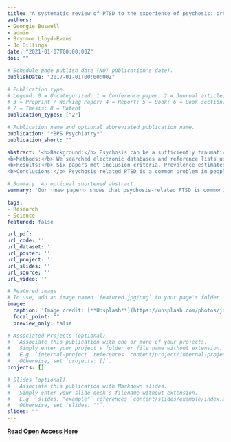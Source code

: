 ```yaml
---
title: "A systematic review of PTSD to the experience of psychosis: prevalence and associated factors [Open Access]"
authors:
- Georgie Buswell
- admin
- Brynmor Lloyd-Evans
- Jo Billings
date: "2021-01-07T00:00:00Z"
doi: ""

# Schedule page publish date (NOT publication's date).
publishDate: "2017-01-01T00:00:00Z"

# Publication type.
# Legend: 0 = Uncategorized; 1 = Conference paper; 2 = Journal article;
# 3 = Preprint / Working Paper; 4 = Report; 5 = Book; 6 = Book section;
# 7 = Thesis; 8 = Patent
publication_types: ["2"]

# Publication name and optional abbreviated publication name.
publication: "*BPS Psychiatry*"
publication_short: ""

abstract: '<b>Background:</b> Psychosis can be a sufficiently traumatic event to lead to post-traumatic stress disorder (PTSD). Previous research has focussed on the trauma of first episode psychosis (FEP) and the only review to date of PTSD beyond the first episode period was not systematic and is potentially outdated.<br><br>
<b>Methods:</b> We searched electronic databases and reference lists using predetermined inclusion criteria to retrieve studies that reported prevalence rates and associated factors of psychosis-related PTSD across all stages of the course of psychosis. Studies were included if they measured PTSD specifically related to the experience of psychosis. Risk of bias was assessed using an adapted version of the Newcastle Ottawa Scale. Results were synthesised narratively.<br><br>
<b>Results:</b> Six papers met inclusion criteria. Prevalence estimates of psychosis-related PTSD varied from 14 to 47%. Studies either assessed first-episode samples or did not specify the number of episodes experienced. Depression was consistently associated with psychosis-related PTSD. Other potential associations included treatment-related factors, psychosis severity, childhood trauma, and individual psychosocial reactions to trauma.<br><br>
<b>Conclusions:</b> Psychosis-related PTSD is a common problem in people with psychosis. There is a lack of published research on this beyond first episode psychosis. Further research is needed on larger, more generalizable samples. Our results tentatively suggest that prevalence rates of psychosis-related PTSD have not reduced over the past decade despite ambitions to provide trauma-informed care. Prospero registration number: CRD42019138750.'

# Summary. An optional shortened abstract.
summary: 'Our ✨new paper✨ shows that psychosis-related PTSD is common, and that more needs to be done to ensure trauma-informed care takes place'

tags:
- Research
- Science
featured: false

url_pdf: 
url_code: ''
url_dataset: ''
url_poster: ''
url_project: ''
url_slides: ''
url_source: ''
url_video: ''

# Featured image
# To use, add an image named `featured.jpg/png` to your page's folder. 
image:
  caption: 'Image credit: [**Unsplash**](https://unsplash.com/photos/jdD8gXaTZsc)'
  focal_point: ""
  preview_only: false

# Associated Projects (optional).
#   Associate this publication with one or more of your projects.
#   Simply enter your project's folder or file name without extension.
#   E.g. `internal-project` references `content/project/internal-project/index.md`.
#   Otherwise, set `projects: []`.
projects: []

# Slides (optional).
#   Associate this publication with Markdown slides.
#   Simply enter your slide deck's filename without extension.
#   E.g. `slides: "example"` references `content/slides/example/index.md`.
#   Otherwise, set `slides: ""`.
slides: ""
---
```


**[Read Open Access Here](https://link.springer.com/epdf/10.1186/s12888-020-02999-x?sharing_token=NQyw5bT-_Xv4D3Ri08Vj-W_BpE1tBhCbnbw3BuzI2RMGEbTdYnvUYmdxtQdTF0tAtp9IVESyt__J5FYcoMUWJqGsL5u9IU9WXUOgTEtAbT73aoXAcRDhikj1vlhjzL3-dbVgL-74dZIben3yl1MWvR3SmTqCudAxt4atYenurmo=)**